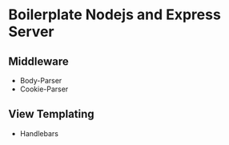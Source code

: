 # Boilerplate Nodejs and Express Server

## Middleware

* Body-Parser
* Cookie-Parser

## View Templating

* Handlebars
